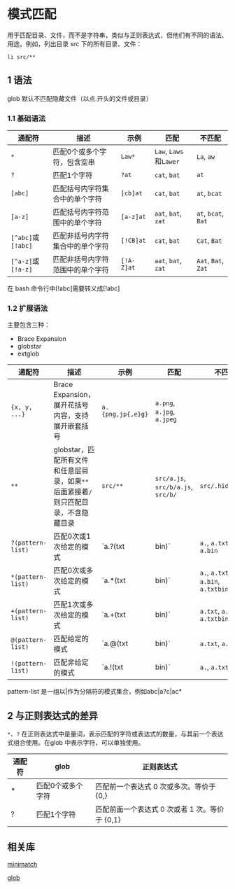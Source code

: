# 模式匹配

用于匹配目录、文件，而不是字符串，类似与正则表达式，但他们有不同的语法、用途。例如，列出目录 src 下的所有目录、文件：

```shell
li src/**
```

## 1 语法

glob 默认不匹配隐藏文件（以点.开头的文件或目录）

### 1.1 基础语法

| 通配符 | 描述 | 示例 | 匹配 | 不匹配 |
| --- | --- | --- | --- | --- |
| `*` | 匹配0个或多个字符，包含空串 | `Law*` | `Law`, `Laws`和`Lawer` | `La`, `aw` |
| `?` | 匹配1个字符 | `?at` | `cat`, `bat` | `at` |
| `[abc]` | 匹配括号内字符集合中的单个字符 | `[cb]at` | `cat`, `bat` | `at`, `bcat` |
| `[a-z]` | 匹配括号内字符范围中的单个字符 | `[a-z]at` | `aat`, `bat`, `zat` | `at`, `bcat`, `Bat` |
| `[^abc]`或`[!abc]` | 匹配非括号内字符集合中的单个字符 | `[!CB]at` | `cat`, `bat` | `Cat`, `Bat` |
| `[^a-z]`或`[!a-z]` | 匹配非括号内字符范围中的单个字符 | `[!A-Z]at` | `aat`, `bat`, `zat` | `Aat`, `Bat`, `Zat` |

在 bash 命令行中[!abc]需要转义成[\!abc]

### 1.2 扩展语法

主要包含三种：

- Brace Expansion
- globstar
- extglob

| 通配符 | 描述 | 示例 | 匹配 | 不匹配 |
| --- | --- | --- | --- | --- |
| `{x, y, ...}` | Brace Expansion，展开花括号内容，支持展开嵌套括号 | `a.{png,jp{,e}g}` | `a.png`, `a.jpg`, `a.jpeg` |  |
| `**` | globstar，匹配所有文件和任意层目录，如果`**`后面紧接着`/`则只匹配目录，不含隐藏目录 | `src/**` | `src/a.js`, `src/b/a.js`, `src/b/` | `src/.hide/a.js` |
| `?(pattern-list)` | 匹配0次或1次给定的模式 | `a.?(txt|bin)` | `a.`, `a.txt`, `a.bin` | `a` |
| `*(pattern-list)` | 匹配0次或多次给定的模式 | `a.*(txt|bin)` | `a.`, `a.txt`, `a.bin`, `a.txtbin` | `a` |
| `+(pattern-list)` | 匹配1次或多次给定的模式 | `a.+(txt|bin)` | `a.txt`, `a.bin`, `a.txtbin` | `a.`, `a` |
| `@(pattern-list)` | 匹配给定的模式 | `a.@(txt|bin)` | `a.txt`, `a.bin` | `a.`, `a.txtbin` |
| `!(pattern-list)` | 匹配非给定的模式 | `a.!(txt|bin)` | `a.`, `a.txtbin` | `a.txt`, `a.bin` |

pattern-list 是一组以|作为分隔符的模式集合，例如abc|a?c|ac*

## 2 与正则表达式的差异

`*`、`?` 在正则表达式中是量词，表示匹配的字符或表达式的数量，与其前一个表达式组合使用。在glob 中表示字符，可以单独使用。

| 通配符 | glob | 正则表达式 |
| --- | --- | --- |
| * | 匹配0个或多个字符 | 匹配前一个表达式 0 次或多次。等价于 {0,} |
| ? | 匹配1个字符 | 匹配前面一个表达式 0 次或者 1 次。等价于 {0,1} |

## 相关库

[minimatch](https://github.com/isaacs/minimatch) 

[glob](https://github.com/isaacs/node-glob)




